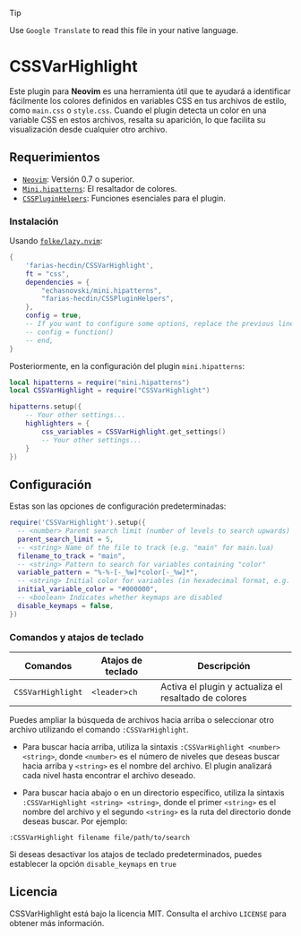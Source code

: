 > [!TIP]
> Use `Google Translate` to read this file in your native language.

# CSSVarHighlight

Este plugin para **Neovim** es una herramienta útil que te ayudará a identificar fácilmente los colores definidos en variables CSS en tus archivos de estilo, como `main.css` o `style.css`. Cuando el plugin detecta un color en una variable CSS en estos archivos, resalta su aparición, lo que facilita su visualización desde cualquier otro archivo.

## Requerimientos

* [`Neovim`](https://github.com/neovim/neovim): Versión 0.7 o superior.
* [`Mini.hipatterns`](https://github.com/echasnovski/mini.hipatterns): El resaltador de colores.
* [`CSSPluginHelpers`](https://github.com/farias-hecdin/CSSPluginHelpers): Funciones esenciales para el plugin.

### Instalación

Usando [`folke/lazy.nvim`](https://github.com/folke/lazy.nvim):

```lua
{
    'farias-hecdin/CSSVarHighlight',
    ft = "css",
    dependencies = {
        "echasnovski/mini.hipatterns",
        "farias-hecdin/CSSPluginHelpers",
    },
    config = true,
    -- If you want to configure some options, replace the previous line with:
    -- config = function()
    -- end,
}
```

Posteriormente, en la configuración del plugin `mini.hipatterns`:

```lua
local hipatterns = require("mini.hipatterns")
local CSSVarHighlight = require("CSSVarHighlight")

hipatterns.setup({
    -- Your other settings...
    highlighters = {
        css_variables = CSSVarHighlight.get_settings()
        -- Your other settings...
    }
})
```

## Configuración

Estas son las opciones de configuración predeterminadas:

```lua
require('CSSVarHighlight').setup({
  -- <number> Parent search limit (number of levels to search upwards)
  parent_search_limit = 5,
  -- <string> Name of the file to track (e.g. "main" for main.lua)
  filename_to_track = "main",
  -- <string> Pattern to search for variables containing "color"
  variable_pattern = "%-%-[-_%w]*color[-_%w]*",
  -- <string> Initial color for variables (in hexadecimal format, e.g. "#000000" for black)
  initial_variable_color = "#000000",
  -- <boolean> Indicates whether keymaps are disabled
  disable_keymaps = false,
})
```

### Comandos y atajos de teclado

| Comandos           | Atajos de teclado | Descripción                         |
| -------------------|------------------ | ----------------------------------- |
| `CSSVarHighlight`  | `<leader>ch`      | Activa el plugin y actualiza el resaltado de colores |

Puedes ampliar la búsqueda de archivos hacia arriba o seleccionar otro archivo utilizando el comando `:CSSVarHighlight`.

* Para buscar hacia arriba, utiliza la sintaxis `:CSSVarHighlight <number> <string>`, donde `<number>` es el número de niveles que deseas buscar hacia arriba y `<string>` es el nombre del archivo. El plugin analizará cada nivel hasta encontrar el archivo deseado.

* Para buscar hacia abajo o en un directorio específico, utiliza la sintaxis `:CSSVarHighlight <string> <string>`, donde el primer `<string>` es el nombre del archivo y el segundo `<string>` es la ruta del directorio donde deseas buscar. Por ejemplo:

```
:CSSVarHighlight filename file/path/to/search
```

Si deseas desactivar los atajos de teclado predeterminados, puedes establecer la opción  `disable_keymaps` en `true`

## Licencia

CSSVarHighlight está bajo la licencia MIT. Consulta el archivo `LICENSE` para obtener más información.
